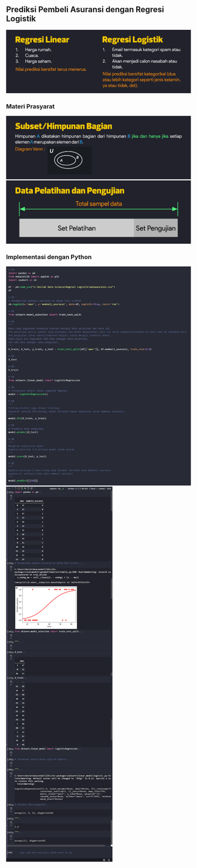 ## Prediksi Pembeli Asuransi dengan Regresi Logistik

<img src="/pythondatascience/images/RegresiLogistik1.jpg?raw=true"/>

### Materi Prasyarat
<img src="/pythondatascience/images/RegresiLogistik2.jpg?raw=true"/>
<img src="/pythondatascience/images/RegresiLogistik3.jpg?raw=true"/>

### Implementasi dengan Python
<img src="/pythondatascience/images/RegresiLogistik4.jpg?raw=true"/>
<img src="/pythondatascience/images/RegresiLogistik5.jpg?raw=true"/>
